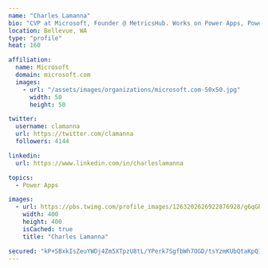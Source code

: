 ```yaml
---
name: "Charles Lamanna"
bio: "CVP at Microsoft, Founder @ MetricsHub. Works on Power Apps, Power Automate, Power Virtual Agent, Common Data Service and Dynamics 365."
location: Bellevue, WA
type: "profile"
heat: 160

affiliation:
  name: Microsoft
  domain: microsoft.com
  images:
    - url: "/assets/images/organizations/microsoft.com-50x50.jpg"
      width: 50
      height: 50

twitter:
  username: clamanna
  url: https://twitter.com/clamanna
  followers: 4144

linkedin:
  url: https://www.linkedin.com/in/charleslamanna

topics:
  - Power Apps

images:
  - url: https://pbs.twimg.com/profile_images/1263202626922876928/g6qGbHZ-_400x400.jpg
    width: 400
    height: 400
    isCached: true
    title: "Charles Lamanna"

secured: "kP+SBxkIsZeuYWDj4Zm5XTpzU8tL/YPerk7SgfbWh7OGD/tsYzmKUbQtaKpQIvsCQF+uhBt6xseap/CodPGG4qVTvGWxNej4FTTmGZDQo2Y/S47CbyIDXZ2EOWNhU/2DnhsCcZUQsSOrBUskTvQWjb7aq0bEION++L7hIddyDWCieJ5+U1Tiy9wfXtVGmHDISCkU0IapnERDzz8SlYK+rCFq1S1EZonc2cC8tN8d+KHo7WO7GORshliljOWrFDnCoC38x5SIDe7jU3Yad026PJ0zdt2fC4Ats1LFlvGVwxbn5VtF7vneovEwjoEwfOjCpR5bsoLtCTNgxw/qRmaSyFuptbxzJ3blO9Dyuk2zjjDrVhKno1TZk3MT20838AxIJ+sslWLAFy9BO6HW4BTTnPfcBDOqRZhR+PAtS5rDTAY=;gI7fB05t2kmezW3cjhMc9Q=="
---
```


